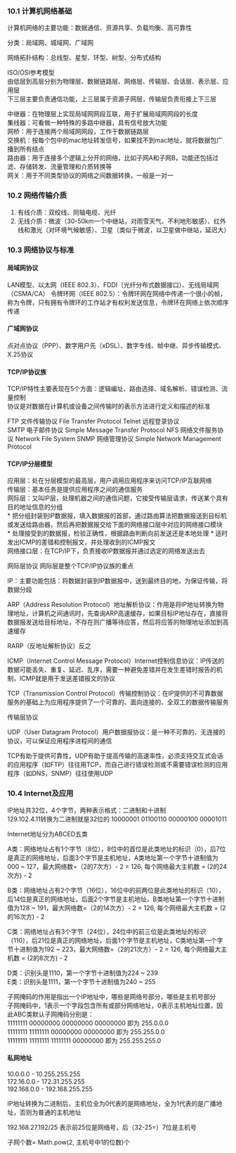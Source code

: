 ### 10.1 计算机网络基础
计算机网络的主要功能：数据通信、资源共享、负载均衡、高可靠性  

分类：局域网、城域网、广域网

网络拓扑结构：总线型、星型、环型、树型、分布式结构

ISO/OSI参考模型  
由低层到高层分别为物理层、数据链路层、网络层、传输层、会话层、表示层、应用层  
下三层主要负责通信功能，上三层属于资源子网层，传输层负责衔接上下三层  

中继器：在物理层上实现局域网网段互联，用于扩展局域网网段的长度  
集线器：可看做一种特殊的多路中继器，具有信号放大功能  
网桥：用于连接两个局域网网段，工作于数据链路层  
交换机：按每个包中的mac地址转发信号，如果找不到mac地址，就将数据包广播到所有结点  
路由器：用于连接多个逻辑上分开的网络，比如子网A和子网B，功能还包括过滤、存储转发、流量管理和介质转换等  
网关：用于不同类型协议的网络之间数据转换，一般是一对一  

### 10.2 网络传输介质
1. 有线介质：双绞线、同轴电缆、光纤
2. 无线介质：微波（30-50km一个中继站，对雨雪天气、不利地形敏感）、红外线和激光（对环境气候敏感）、卫星（类似于微波，以卫星做中继站，延迟大）  

### 10.3 网络协议与标准
#### 局域网协议
LAN模型、以太网（IEEE 802.3）、FDDI（光纤分布式数据接口）、无线局域网（CSMA/CA）
令牌环网（IEEE 802.5）：令牌环网在网络中传递一个很小的帧，称为令牌，只有拥有令牌环的工作站才有权利发送信息，令牌环在网络上依次顺序传递  

#### 广域网协议
点对点协议（PPP）、数字用户先（xDSL）、数字专线、帧中继、异步传输模式、X.25协议

#### TCP/IP协议族
TCP/IP特性主要表现在5个方面：逻辑编址、路由选择、域名解析、错误检测、流量控制  
协议是对数据在计算机或设备之间传输时的表示方法进行定义和描述的标准  

FTP 文件传输协议  File Transfer Protocol 
Telnet 远程登录协议  
SMTP 电子邮件协议  Simple Message Transfer Protocol
NFS 网络文件服务协议  Network File System
SNMP 网络管理协议  Simple Network Management Protocol

#### TCP/IP分层模型
应用层：处在分层模型的最高层，用户调用应用程序来访问TCP/IP互联网络  
传输层：基本任务是提供应用程序之间的通信服务  
网际层：又叫IP层，处理机器之间的通信问题，它接受传输层请求，传送某个具有目的地址信息的分组  
	* 把分组封装到IP数据报，填入数据报的首部，通过路由算法把数据报送到目标机或发送给路由器，然后再把数据报交给下面的网络接口层中对应的网络接口模块  
	* 处理接受到的数据报，检验正确性，根据路由判断向前发送还是本地处理
	* 适时发出ICMP的差错和控制报文，并处理收到的ICMP报文  
网络接口层：在TCP/IP下，负责接收IP数据报并通过选定的网络发送出去  

网际层协议
网际层是整个TCP/IP协议族的重点

IP：主要功能包括：将数据封装到IP数据报中，送到最终目的地，为保证传输，将数据分段  

ARP（Address Resolution Protocol）地址解析协议：作用是将IP地址转换为物理地址，计算机之间通讯时，先查询ARP高速缓存，如果目标IP地址存在，直接将数据报发送给目标地址，不存在则广播等待应答，然后将应答的物理地址添加到高速缓存  

RARP（反地址解析协议）反之  

ICMP（Internet Control Message Protocol）Internet控制信息协议：IP传送的数据可能丢失、重复、延迟、乱序，需要一种避免差错并在发生差错时报告的机制，ICMP就是用于发送差错报文的协议  

TCP（Transmission Control Protocol）传输控制协议：在IP提供的不可靠数据服务的基础上为应用程序提供了一个可靠的、面向连接的、全双工的数据传输服务  

传输层协议

UDP（User Datagram Protocol）用户数据报协议：是一种不可靠的、无连接的协议，可以保证应用程序进程间的通信  

TCP有助于提供可靠性，UDP有助于提高传输的高速率性，必须支持交互式会话的应用程序（如FTP）往往用TCP，而自己进行错误检测或不需要错误检测的应用程序（如DNS，SNMP）往往使用UDP  

### 10.4 Internet及应用
IP地址共32位，4个字节，两种表示格式：二进制和十进制  
129.102.4.11转换为二进制就是32位的 10000001 01100110 00000100 00001011  

Internet地址分为ABCED五类

A类：网络地址占有1个字节（8位），8位中的首位是此类地址的标识（0），后7位是真正的网络地址，后面3个字节是主机地址，A类地址第一个字节十进制值为000 ~ 127，最大网络数=（2的7次方）- 2 = 126, 每个网络最大主机数 = (2的24次方) - 2   

B类：网络地址占有2个字节（16位），16位中的前两位是此类地址的标识（10），后14位是真正的网络地址，后面2个字节是主机地址，B类地址第一个字节十进制值为128 ~ 191，最大网络数=（2的14次方）- 2 = 126, 每个网络最大主机数 = (2的16次方) - 2     

C类：网络地址占有3个字节（24位），24位中的前三位是此类地址的标识（110），后21位是真正的网络地址，后面1个字节是主机地址，C类地址第一个字节十进制值为192 ~ 223，最大网络数=（2的21次方）- 2 = 126, 每个网络最大主机数 = (2的8次方) - 2     

D类：识别头是1110，第一个字节十进制值为224 ~ 239  
E类：识别头是1111，第一个字节十进制值为240 ~ 255  

子网掩码的作用是指出一个IP地址中，哪些是网络号部分，哪些是主机号部分  
子网掩码中，1表示一个字段包含所有或部分网络地址，0表示主机地址位置，因此ABC类默认子网掩码分别是：  
11111111 00000000 00000000 00000000 即为 255.0.0.0  
11111111 11111111 00000000 00000000 即为 255.255.0.0  
11111111 11111111 11111111 00000000 即为 255.255.255.0  

#### 私网地址
10.0.0.0 - 10.255.255.255  
172.16.0.0 - 172.31.255.255  
192.168.0.0 - 192.168.255.255  

IP地址转换为二进制后，主机位全为0代表的是网络地址，全为1代表的是广播地址，否则为普通的主机地址  

192.168.27.192/25 表示前25位是网络号，后（32-25=）7位是主机号  

子网个数= Math.pow(2, 主机号中1的位数)个  
